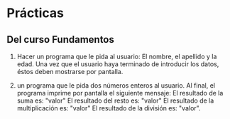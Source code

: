 # Prácticas

## Del curso Fundamentos

1. Hacer un programa que le pida al usuario: El nombre, el apellido y la edad. Una vez que el usuario haya terminado de introducir los datos, éstos deben mostrarse por pantalla.

2. un programa que le pida dos números enteros al usuario. Al final, el programa imprime por pantalla el siguiente mensaje: El resultado de la suma es: "valor" El resultado del resto es: "valor" El resultado de la multiplicación es: "valor" El resultado de la división es: "valor".

